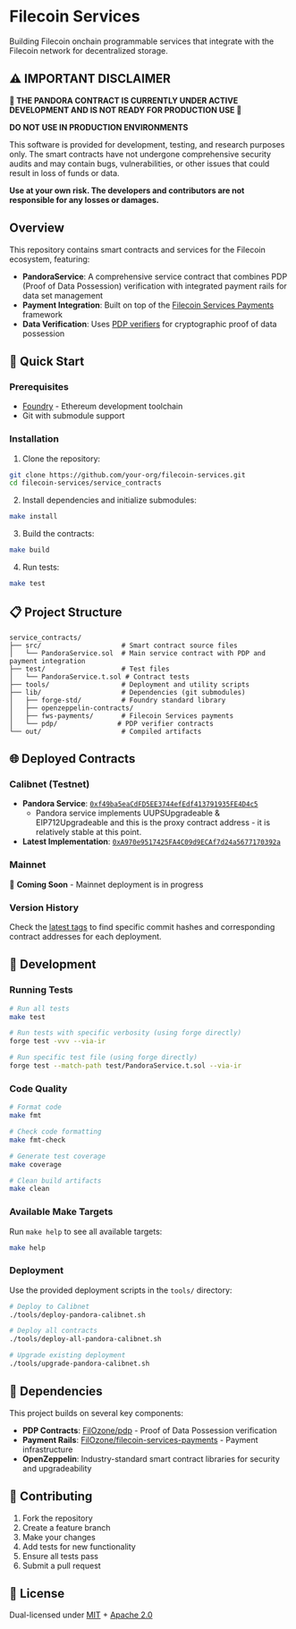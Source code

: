 # Filecoin Services

Building Filecoin onchain programmable services that integrate with the Filecoin network for decentralized storage.

## ⚠️ IMPORTANT DISCLAIMER

**🚨 THE PANDORA CONTRACT IS CURRENTLY UNDER ACTIVE DEVELOPMENT AND IS NOT READY FOR PRODUCTION USE 🚨**

**DO NOT USE IN PRODUCTION ENVIRONMENTS**

This software is provided for development, testing, and research purposes only. The smart contracts have not undergone comprehensive security audits and may contain bugs, vulnerabilities, or other issues that could result in loss of funds or data.

**Use at your own risk. The developers and contributors are not responsible for any losses or damages.**

## Overview

This repository contains smart contracts and services for the Filecoin ecosystem, featuring:

- **PandoraService**: A comprehensive service contract that combines PDP (Proof of Data Possession) verification with integrated payment rails for data set management
- **Payment Integration**: Built on top of the [Filecoin Services Payments](https://github.com/FilOzone/filecoin-services-payments) framework
- **Data Verification**: Uses [PDP verifiers](https://github.com/FilOzone/pdp) for cryptographic proof of data possession

## 🚀 Quick Start

### Prerequisites

- [Foundry](https://getfoundry.sh/) - Ethereum development toolchain
- Git with submodule support

### Installation

1. Clone the repository:
```bash
git clone https://github.com/your-org/filecoin-services.git
cd filecoin-services/service_contracts
```

2. Install dependencies and initialize submodules:
```bash
make install
```

3. Build the contracts:
```bash
make build
```

4. Run tests:
```bash
make test
```

## 📋 Project Structure

```
service_contracts/
├── src/                    # Smart contract source files
│   └── PandoraService.sol  # Main service contract with PDP and payment integration
├── test/                   # Test files
│   └── PandoraService.t.sol # Contract tests
├── tools/                  # Deployment and utility scripts
├── lib/                    # Dependencies (git submodules)
│   ├── forge-std/          # Foundry standard library
│   ├── openzeppelin-contracts/
│   ├── fws-payments/       # Filecoin Services payments
│   └── pdp/               # PDP verifier contracts
└── out/                    # Compiled artifacts
```

## 🌐 Deployed Contracts

### Calibnet (Testnet)
- **Pandora Service**: [`0xf49ba5eaCdFD5EE3744efEdf413791935FE4D4c5`](https://calibration.filfox.info/en/address/0xf49ba5eaCdFD5EE3744efEdf413791935FE4D4c5)
  - Pandora service implements UUPSUpgradeable & EIP712Upgradeable and this is the proxy contract address - it is relatively stable at this point. 
- **Latest Implementation**: [`0xA970e9517425FA4C09d9ECAf7d24a5677170392a`](https://calibration.filfox.info/en/address/0xA970e9517425FA4C09d9ECAf7d24a5677170392a)

### Mainnet
🚧 **Coming Soon** - Mainnet deployment is in progress

### Version History
Check the [latest tags](https://github.com/your-org/filecoin-services/tags) to find specific commit hashes and corresponding contract addresses for each deployment.

## 🔧 Development

### Running Tests

```bash
# Run all tests
make test

# Run tests with specific verbosity (using forge directly)
forge test -vvv --via-ir

# Run specific test file (using forge directly)
forge test --match-path test/PandoraService.t.sol --via-ir
```

### Code Quality

```bash
# Format code
make fmt

# Check code formatting
make fmt-check

# Generate test coverage
make coverage

# Clean build artifacts
make clean
```

### Available Make Targets

Run `make help` to see all available targets:

```bash
make help
```

### Deployment

Use the provided deployment scripts in the `tools/` directory:

```bash
# Deploy to Calibnet
./tools/deploy-pandora-calibnet.sh

# Deploy all contracts
./tools/deploy-all-pandora-calibnet.sh

# Upgrade existing deployment
./tools/upgrade-pandora-calibnet.sh
```

## 🔗 Dependencies

This project builds on several key components:

- **PDP Contracts**: [FilOzone/pdp](https://github.com/FilOzone/pdp) - Proof of Data Possession verification
- **Payment Rails**: [FilOzone/filecoin-services-payments](https://github.com/FilOzone/filecoin-services-payments) - Payment infrastructure
- **OpenZeppelin**: Industry-standard smart contract libraries for security and upgradeability

## 🤝 Contributing

1. Fork the repository
2. Create a feature branch
3. Make your changes
4. Add tests for new functionality
5. Ensure all tests pass
6. Submit a pull request

## 📄 License
Dual-licensed under [MIT](https://github.com/filecoin-project/lotus/blob/master/LICENSE-MIT) + [Apache 2.0](https://github.com/filecoin-project/lotus/blob/master/LICENSE-APACHE)